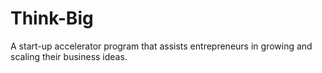 # Think-Big
A start-up accelerator program that assists entrepreneurs in growing and scaling their business ideas.
